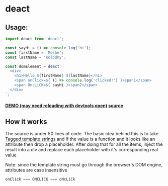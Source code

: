 deact
===

## Usage:

```js
import deact from 'deact';

const sayHi = () => console.log('hi');
const firstName = 'Moshe';
const lastName = 'Kolodny';

const domElement = deact`
  <div>
	<h1>Hello ${firstName} ${lastName}</h1>
    <span onClick=${ () => console.log('clicked!') }>span1</span>
    <span OncLiCK=${ sayHi }>span2</span>
  </div>
`;

```

#### [DEMO (may need reloading with devtools open)](http://kolodny.github.io/quick-gist/#https://gist.githubusercontent.com/kolodny/689484049e3f19718db1/raw/dba62bfb83420c697887a8b8f31119963cbacdf3/index.js) [source](https://gist.githubusercontent.com/kolodny/689484049e3f19718db1/raw/dba62bfb83420c697887a8b8f31119963cbacdf3/index.js)

## How it works

The source is under 50 lines of code. The basic idea behind this is to take
[Tagged template strings](https://developer.mozilla.org/en-US/docs/Web/JavaScript/Reference/template_strings#Tagged_template_strings)
and if the value is a function and it looks like an attribute then drop
a placeholder. After doing that for all the items, inject the result into
a div and replace each placeholder with it's corresponding real value

Note: since the template string must go through the browser's DOM engine,
attributes are case insensitive 

```js
onClick === ONCLICK === oNcLiCk
```
